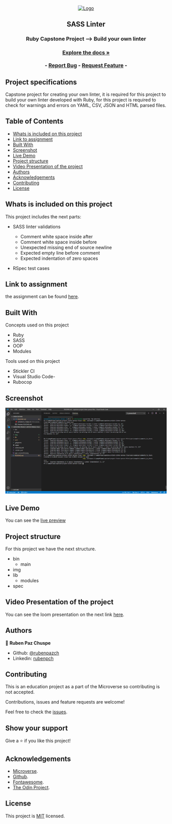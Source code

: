<!-- PROJECT LOGO -->
<br />
<p align="center">
  <a href="https://github.com/rubenpazch/capstone-project-linter-parses-files">
    <img src="ima/logo.png" alt="Logo" width="80" height="80">
  </a>

  <h2 align="center">SASS Linter</h2>

  <h3 align="center">Ruby Capstone Project --> Build your own linter<h3>
  <p align="center">
    <a href="https://github.com/rubenpazch/capstone-project-linter-parses-files"><strong>Explore the docs »</strong></a>
    <br />
    <br />
    -
    <a href="https://github.com/rubenpazch/capstone-project-linter-parses-files">Report Bug</a>
    -
    <a href="https://github.com/rubenpazch/capstone-project-linter-parses-files">Request Feature</a>
    -
  </p>
</p>

## Project specifications

Capstone project for creating your own linter, it is required for this project to build your own linter developed with Ruby, for this project is required to check for warnings and errors on YAML, CSV, JSON and HTML parsed files.




<!-- TABLE OF CONTENTS -->
## Table of Contents

* [Whats is included on this project](#whats-is-included-on-this-project)
* [Link to assignment](#link-to-assignment)
* [Built With](#built-with)
* [Screenshot](#screenshot)
* [Live Demo](#live-demo)
* [Project structure](#SASS-structure)
* [Video Presentation of the project](#video-presentation-of-the-project)
* [Authors](#authors)
* [Acknowledgements](#acknowledgements)
* [Contributing](#-Contributing)
* [License](#license)




## Whats is included on this project

This project includes the next parts:

+ SASS linter validations
	+ Comment white space inside after
	+ Comment white space inside before
	+ Unexpected missing end of source newline
	+ Expected empty line before comment
	+ Expected indentation of zero spaces

+ RSpec test cases

## Link to assignment

the assignment can be found  [here](https://www.notion.so/microverse/Build-your-own-linter-b17a3c22f7b940c98ca1980250720769).

## Built With

Concepts used on this project

- Ruby
- SASS
- OOP 
- Modules 

Tools used on this project

- Stickler CI
- Visual Studio Code- 
- Rubocop


## Screenshot

![screenshot](./img/app_screenshot.png)

## Live Demo

You can see the [live preview](#)

## Project structure

For this project we have the next structure.

+ bin
	+ main
+ img
+ lib
	+ modules
+ spec



## Video Presentation of the project

You can see the loom presentation on the next link [here](https://www.loom.com/share/1705cb9cd0c747e4aa8a86cc7ed38adb).


## Authors

👤 **Ruben Paz Chuspe**

- Github: [@rubenpazch](https://github.com/rubenpazch)
- Linkedin: [rubenpch](https://www.linkedin.com/in/rubenpch/)

## Contributing

This is an education project as a part of the Microverse so contributing is not accepted. 

Contributions, issues and feature requests are welcome!

Feel free to check the [issues](https://github.com/rubenpazch/capstone-conference-page/issues).

## Show your support

Give a ⭐️ if you like this project!

## Acknowledgements

+ [Microverse](https://www.microverse.org/).
+ [Github](http://github.com/).
+ [Fontawesome](http://fontawesome.com/).
+ [The Odin Project](theodinproject.com/).


## License

This project is [MIT](lic.url) licensed.


